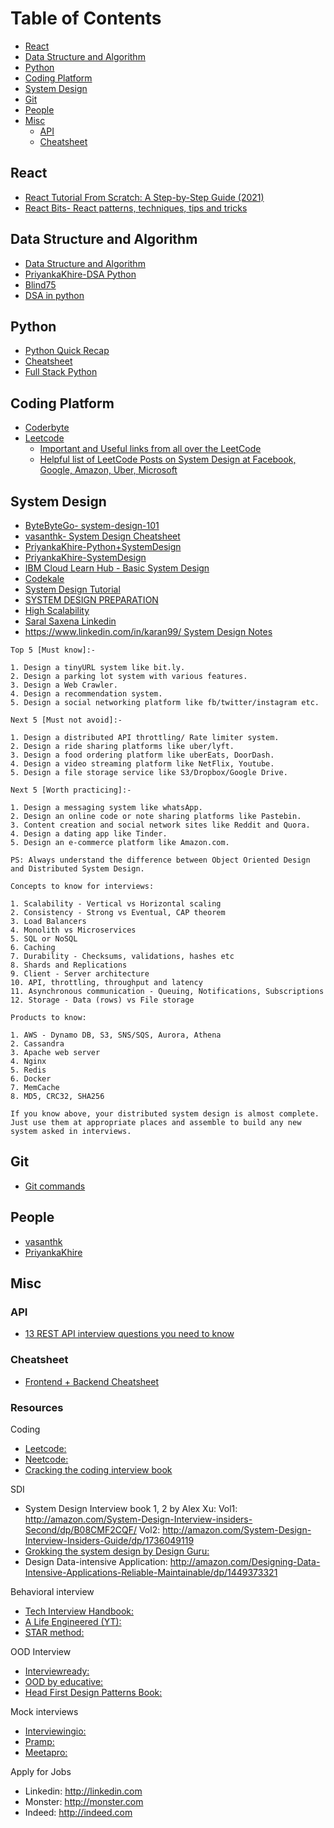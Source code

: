 # Table of Contents
- [React](#react)
- [Data Structure and Algorithm](#data-structure-and-algorithm)
- [Python](#python)
- [Coding Platform](#coding-platform)
- [System Design](#system-design)
- [Git](#git)
- [People](#people)
- [Misc](#misc)
  - [API](#api)
  - [Cheatsheet](#cheatsheet)



## React

* [React Tutorial From Scratch: A Step-by-Step Guide (2021)](https://ibaslogic.com/react-tutorial-for-beginners/)
* [React Bits- React patterns, techniques, tips and tricks](https://vasanthk.gitbooks.io/react-bits/content/)

## Data Structure and Algorithm
* [Data Structure and Algorithm](https://neetcode.io/)
* [PriyankaKhire-DSA Python](https://github.com/PriyankaKhire/ProgrammingPracticePython)
* [Blind75](https://medium.com/@miniChang8/75-leetcode-must-know-questions-953b3749c7e9)
* [DSA in python](https://github.com/mouseinthehouse/Advanced-Algorithms)

## Python
* [Python Quick Recap](https://github.com/mouseinthehouse/python)
* [Cheatsheet](https://www.pythoncheatsheet.org/)
* [Full Stack Python](https://www.fullstackpython.com/)

## Coding Platform
* [Coderbyte](https://coderbyte.com/)
* [Leetcode](https://leetcode.com/)
  * [Important and Useful links from all over the LeetCode](https://leetcode.com/discuss/general-discussion/665604/important-and-useful-links-from-all-over-the-leetcode/)
  * [Helpful list of LeetCode Posts on System Design at Facebook, Google, Amazon, Uber, Microsoft](https://leetcode.com/discuss/interview-question/1140451/helpful-list-of-leetcode-posts-on-system-design-at-facebook-google-amazon-uber-microsoft)

## System Design
* [ByteByteGo- system-design-101](https://github.com/ByteByteGoHq/system-design-101)
* [vasanthk- System Design Cheatsheet](https://gist.github.com/vasanthk/485d1c25737e8e72759f)
* [PriyankaKhire-Python+SystemDesign](https://github.com/PriyankaKhire/ProgrammingPracticePython)
* [PriyankaKhire-SystemDesign](https://github.com/PriyankaKhire/SystemDesign)
* [IBM Cloud Learn Hub - Basic System Design](https://www.ibm.com/in-en/cloud/learn/all)
* [Codekale](https://www.codekarle.com/)
* [System Design Tutorial](https://systemdesigntutorial.com/)
* [SYSTEM DESIGN PREPARATION](https://github.com/shashank88/system_design)
* [High Scalability](http://highscalability.com/start-here/)
* [Saral Saxena Linkedin](https://www.linkedin.com/in/saralsaxena/recent-activity/articles/)
* [https://www.linkedin.com/in/karan99/ System Design Notes](https://github.com/karanpratapsingh/system-design)
```
Top 5 [Must know]:-

1. Design a tinyURL system like bit.ly.
2. Design a parking lot system with various features.
3. Design a Web Crawler.
4. Design a recommendation system.
5. Design a social networking platform like fb/twitter/instagram etc.

Next 5 [Must not avoid]:-

1. Design a distributed API throttling/ Rate limiter system.
2. Design a ride sharing platforms like uber/lyft.
3. Design a food ordering platform like uberEats, DoorDash.
4. Design a video streaming platform like NetFlix, Youtube.
5. Design a file storage service like S3/Dropbox/Google Drive.

Next 5 [Worth practicing]:-

1. Design a messaging system like whatsApp.
2. Design an online code or note sharing platforms like Pastebin.
3. Content creation and social network sites like Reddit and Quora.
4. Design a dating app like Tinder.
5. Design an e-commerce platform like Amazon.com.

PS: Always understand the difference between Object Oriented Design and Distributed System Design.
```
```
Concepts to know for interviews:

1. Scalability - Vertical vs Horizontal scaling
2. Consistency - Strong vs Eventual, CAP theorem
3. Load Balancers
4. Monolith vs Microservices
5. SQL or NoSQL
6. Caching
7. Durability - Checksums, validations, hashes etc
8. Shards and Replications
9. Client - Server architecture
10. API, throttling, throughput and latency
11. Asynchronous communication - Queuing, Notifications, Subscriptions
12. Storage - Data (rows) vs File storage

Products to know:

1. AWS - Dynamo DB, S3, SNS/SQS, Aurora, Athena
2. Cassandra
3. Apache web server
4. Nginx
5. Redis
6. Docker
7. MemCache
8. MD5, CRC32, SHA256

If you know above, your distributed system design is almost complete. Just use them at appropriate places and assemble to build any new system asked in interviews.
```

## Git
* [Git commands](https://github.com/PriyankaKhire/LearningGitCommands)

## People
* [vasanthk](https://gist.github.com/vasanthk)
* [PriyankaKhire](https://github.com/PriyankaKhire)

## Misc

### API

* [13 REST API interview questions you need to know](https://www.educative.io/blog/rest-api-interview-questions)

### Cheatsheet
* [Frontend + Backend Cheatsheet](https://www.thinkful.com/blog/web-developer-cheat-sheet/)

### Resources
Coding
- [Leetcode:](http://leetcode.com)
- [Neetcode:](http://neetcode.io)
- [Cracking the coding interview book](http://amazon.com/Cracking-Coding-Interview-Programming-Questions/dp/0984782850/)

SDI
- System Design Interview book 1, 2 by Alex Xu: 
Vol1: http://amazon.com/System-Design-Interview-insiders-Second/dp/B08CMF2CQF/
Vol2: http://amazon.com/System-Design-Interview-Insiders-Guide/dp/1736049119
- [Grokking the system design by Design Guru:](http://designgurus.io)
- Design Data-intensive Application: http://amazon.com/Designing-Data-Intensive-Applications-Reliable-Maintainable/dp/1449373321

Behavioral interview
- [Tech Interview Handbook:](http://techinterviewhandbook.org)
- [A Life Engineered (YT):](http://youtube.com/@ALifeEngineered)
- [STAR method:](http://indeed.com/career-advice/interviewing/how-to-use-the-star-interview-response-technique)

OOD Interview
- [Interviewready:](http://interviewready.io)
- [OOD by educative:](http://educative.io)
- [Head First Design Patterns Book:](http://amazon.com/Head-First-Design-Patterns-Brain-Friendly/dp/0596007124)

Mock interviews
- [Interviewingio:](http://interviewing.io)
- [Pramp:](http://pramp.com)
- [Meetapro:](http://meetapro.com)

Apply for Jobs
- Linkedin: http://linkedin.com
- Monster: http://monster.com
- Indeed: http://indeed.com

